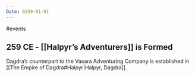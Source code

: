 ```yaml
---
Date: 0259-01-01
---
```

#events
## 259 CE - [[Halpyr’s Adventurers]] is Formed
Dagdra’s counterpart to the Vasara Adventuring Company is established in [[The Empire of Dagdra#Halpyr|Halpyr, Dagdra]].